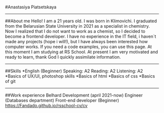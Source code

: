 #Anastasiya Piatsetskaya
********* 
##About me
Hello! I am a 21 years old. I was born in Klimovichi. I graduated from the Belarusian State University in 2021 as a specialist in chemistry. Now I realized that I do not want to work as a chemist, so I decided to become a frontend developer. I have no experience in the IT field, i haven`t made any projects (hope i will!), but I have always been interested how computer works. If you need a code examples, you can use this page. At this moment I am studying at RS School. At present I am very motivated and ready to learn, thank God I quickly assimilate information.
********* 
##Skills
*English (Beginner)
Speaking: A2
Reading: A2
Listening: A2
*Basics of UX/UI, photoshop skills
*Basics of html
*Basics of css
*Basics of git
********* 
##Work experience
Belhard Development (april 2021-now)
Engineer (Databases department) Front-end developer (Beginner)
https://Fandado.github.io/rsschool-cv/cv
